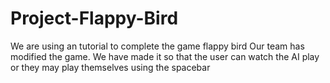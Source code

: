 # Project-Flappy-Bird
We are using an tutorial to complete the game flappy bird
Our team has modified the game. We have made it so that the user can watch the AI play or they may play themselves using the spacebar


